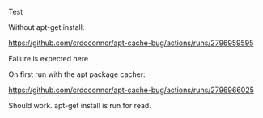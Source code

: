 Test

Without apt-get install:

https://github.com/crdoconnor/apt-cache-bug/actions/runs/2796959595

Failure is expected here


On first run with the apt package cacher: 

https://github.com/crdoconnor/apt-cache-bug/actions/runs/2796966025

Should work. apt-get install is run for read.



